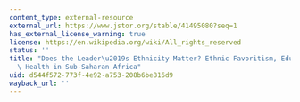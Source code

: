 ```yaml
---
content_type: external-resource
external_url: https://www.jstor.org/stable/41495080?seq=1
has_external_license_warning: true
license: https://en.wikipedia.org/wiki/All_rights_reserved
status: ''
title: "Does the Leader\u2019s Ethnicity Matter? Ethnic Favoritism, Education, and\
  \ Health in Sub-Saharan Africa"
uid: d544f572-773f-4e92-a753-208b6be816d9
wayback_url: ''
---
```


